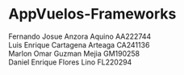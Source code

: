 # AppVuelos-Frameworks
Fernando Josue Anzora Aquino AA222744  
Luis Enrique Cartagena Arteaga CA241136  
Marlon Omar Guzman Mejia GM190258  
Daniel Enrique Flores Lino FL220294
